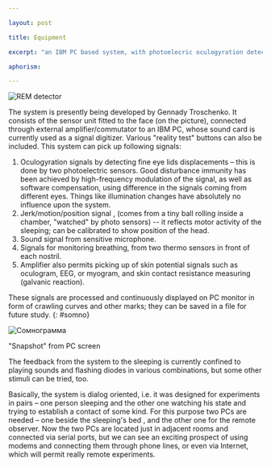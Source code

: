 ```yaml
---

layout: post

title: Equipment

excerpt: "an IBM PC based system, with photoelecric oculogyration detectors, motion/position detector, thermoelectric breath sensors and a microphone."

aphorism:

---
```


<div class="figure" id="system">
 <img src="{{ site.img}}/device1.jpg" alt="REM detector">
 </div>

The system is presently being developed by Gennady Troschenko. It consists of the sensor unit fitted to the face (on the picture), connected through external amplifier/commutator to an IBM PC, whose sound card is currently used as a signal digitizer. Various "reality test" buttons can also be included. This system can pick up following signals:

1. Oculogyration signals by detecting fine eye lids displacements – this is done by two photoelectric sensors. Good disturbance immunity has been achieved by high-frequency modulation of the signal, as well as software compensation, using difference in the signals coming from different eyes. Things like illumination changes have absolutely no influence upon the system.
2. Jerk/motion/position signal , (comes from a tiny ball rolling inside a chamber, "watched" by photo sensors) -- it reflects motor activity of the sleeping; can be calibrated to show position of the head.
3. Sound signal from sensitive microphone.
4. Signals for monitoring breathing, from two thermo sensors in front of each nostril.
5. Amplifier also permits picking up of skin potential signals such as oculogram, EEG, or myogram, and skin contact resistance measuring (galvanic reaction).

These signals are processed and continuously displayed on PC monitor in form of crawling curves and other marks; they can be saved in a file for future study.
{: #somno}

<div class="figure">
<img src="{{ site.img}}/somno1.gif" alt="Сомнограмма">
<p>"Snapshot" from PC screen </p>
</div>

The feedback from the system to the sleeping is currently confined to playing sounds and flashing diodes in various combinations, but some other stimuli can be tried, too.

Basically, the system is dialog oriented, i.e. it was designed for experiments in pairs – one person sleeping and the other one watching his state and trying to establish a contact of some kind. For this purpose two PCs are needed – one beside the sleeping's bed , and the other one for the remote observer. Now the two PCs are located just in adjacent rooms and connected via serial ports, but we can see an exciting prospect of using modems and connecting them through phone lines, or even via Internet, which will permit really remote experiments.

